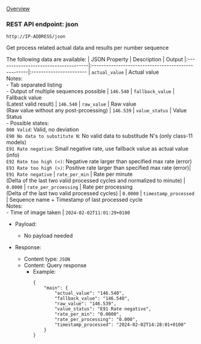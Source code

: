 [Overview](_Overview.md) 

### REST API endpoint: json

`http://IP-ADDRESS/json`


Get process related actual data and results per number sequence

The following data are available:
| JSON Property                        | Description                                        | Output
|:-------------------------------------|:---------------------------------------------------|:-----------------------
| `actual_value`                       | Actual value<br>Notes:<br>- Tab separated listing<br>- Output of multiple sequences possible | `146.540`
| `fallback_value`                     | Fallback value<br>(Latest valid result) | `146.540`
| `raw_value`                          | Raw value <br>(Raw value without any post-prcoessing) | `146.539`
| `value_status`                       | Value Status <br>- Possible states:<br>`000 Valid`: Valid, no deviation <br>`E90 No data to substitute N`: No valid data to substitude N's (only class-11 models) <br>`E91 Rate negative`: Small negative rate, use fallback value as actual value (info) <br>`E92 Rate too high (<)`: Negative rate larger than specified max rate (error) <br>`E93 Rate too high (>)`: Positive rate larger than specified max rate (error)| `E91 Rate negative`
| `rate_per_min`                       | Rate per minute<br>(Delta of the last two valid processed cycles and normalized to minute) | `0.0000`
| `rate_per_prcoessing`                | Rate per processing<br>(Delta of the last two valid processed cycles) | `0.0000`
| `timestamp_processed`                | Sequence name + Timestamp of last processed cycle<br>Notes:<br>- Time of image taken | `2024-02-02T11:01:29+0100`


- Payload:
    - No payload needed

- Response:
  - Content type: `JSON`
  - Content: Query response
    - Example: 
      ```
      {
          "main": {
              "actual_value": "146.540",
              "fallback_value": "146.540",
              "raw_value": "146.539",
              "value_status": "E91 Rate negative",
              "rate_per_min": "0.0000",
              "rate_per_processing": "0.000",
              "timestamp_processed": "2024-02-02T14:28:01+0100"
          }
      }
      ```